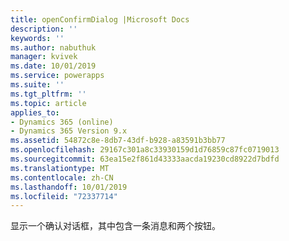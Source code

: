 ```yaml
---
title: openConfirmDialog |Microsoft Docs
description: ''
keywords: ''
ms.author: nabuthuk
manager: kvivek
ms.date: 10/01/2019
ms.service: powerapps
ms.suite: ''
ms.tgt_pltfrm: ''
ms.topic: article
applies_to:
- Dynamics 365 (online)
- Dynamics 365 Version 9.x
ms.assetid: 54872c8e-8db7-43df-b928-a83591b3bb77
ms.openlocfilehash: 29167c301a8c33930159d1d76859c87fc0719013
ms.sourcegitcommit: 63ea15e2f861d43333aacda19230cd8922d7bdfd
ms.translationtype: MT
ms.contentlocale: zh-CN
ms.lasthandoff: 10/01/2019
ms.locfileid: "72337714"
---
```

显示一个确认对话框，其中包含一条消息和两个按钮。
